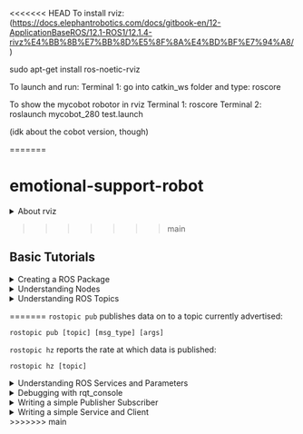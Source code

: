 <<<<<<< HEAD
To install rviz: 
(https://docs.elephantrobotics.com/docs/gitbook-en/12-ApplicationBaseROS/12.1-ROS1/12.1.4-rivz%E4%BB%8B%E7%BB%8D%E5%8F%8A%E4%BD%BF%E7%94%A8/)

sudo apt-get install ros-noetic-rviz

To launch and run:
Terminal 1: go into catkin_ws folder and type:
roscore


To show the mycobot robotor in rviz
Terminal 1: roscore
Terminal 2: roslaunch mycobot_280 test.launch

(idk about the cobot version, though)

=======
# emotional-support-robot

<details>
  <summary>About rviz</summary>
To install rviz: 
(https://docs.elephantrobotics.com/docs/gitbook-en/12-ApplicationBaseROS/12.1-ROS1/12.1.4-rivz%E4%BB%8B%E7%BB%8D%E5%8F%8A%E4%BD%BF%E7%94%A8/)

    sudo apt-get install ros-noetic-rviz

To launch and run:
Terminal 1: go into catkin_ws folder and type: `roscore`


To show the mycobot robotor in rviz
Terminal 1: `roscore`
Terminal 2: `roslaunch mycobot_280 test.launch`
(idk about the cobot version, though)

</details>

>>>>>>> main
## Basic Tutorials

<details>
  <summary>Creating a ROS Package</summary>

<<<<<<< HEAD
#### Creating the ROS Package
    [Link](http://wiki.ros.org/ROS/Tutorials/CreatingPackage) to source

    First change to the source space directory of the catkin workspace you created:

        cd ~/catkin_ws/src

    Now use the catkin_create_pkg script to create a new package called 'NAME' which (optionally) depends on X, Y, and Z:

        catkin_create_pkg my_package X Y Z

    This creates a package with the basic structure

        my_package/
            CMakeLists.txt
            package.xml

    Now you need to build the packages in the catkin workspace:

        cd ~/catkin_ws
        catkin_make

    After the workspace has been built it has created a similar structure in the devel subfolder as you usually find under /opt/ros/$ROSDISTRO_NAME.To add the workspace to your ROS environment you need to source the generated setup file:

        catkin_ws/devel/setup.bash

### Customizing the package.xml
    Change the **description tag** to anything you like, but by convention the first sentence should be short while covering the scope of the package. If it is hard to describe the package in a single sentence then it might need to be broken up.

        <description>The beginner_tutorials package</description>

    The **maintainer tag** is a required and important tag for the package.xml because it lets others know who to contact about the package. At least one maintainer is required, but you can have many if you like. The name of the maintainer goes into the body of the tag, but there is also an email attribute that should be filled out:


        <!-- One maintainer tag required, multiple allowed, one person per tag --> 
        <!-- Example:  -->
        <!-- <maintainer email="jane.doe@example.com">Jane Doe</maintainer> -->
        <maintainer email="user@todo.todo">user</maintainer>

    The *build_depend* **dependency tags** correspond to the dependencies (X, Y, Z) you provided when creating the package.
=======
### Creating the ROS Package
[Link](http://wiki.ros.org/ROS/Tutorials/CreatingPackage) to source

First change to the source space directory of the catkin workspace you created: 
    
    cd ~/catkin_ws/src

Now use the catkin_create_pkg script to create a new package called 'NAME' which (optionally) depends on X, Y, and Z: 

    catkin_create_pkg my_package X Y Z

Now you need to build the packages in the catkin workspace:
    
    cd ~/catkin_ws
    catkin_make

After the workspace has been built it has created a similar structure in the devel subfolder as you usually find under /opt/ros/$ROSDISTRO_NAME.To add the workspace to your ROS environment you need to source the generated setup file:

    catkin_ws/devel/setup.bash

### Customizing the package.xml
Change the **description tag** to anything you like, but by convention the first sentence should be short while covering the scope of the package. If it is hard to describe the package in a single sentence then it might need to be broken up.

    <description>My package</description>

The **maintainer tag** is a required and important tag for the package.xml because it lets others know who to contact about the package. At least one maintainer is required, but you can have many if you like. The name of the maintainer goes into the body of the tag, but there is also an email attribute that should be filled out:

    <!-- One maintainer tag required, multiple allowed, one person per tag --> 
    <!-- Example:  -->
    <!-- <maintainer email="jane.doe@example.com">Jane Doe</maintainer> -->
    <maintainer email="user@todo.todo">user</maintainer>

The *build_depend* **dependency tags** correspond to the dependencies (X, Y, Z) you provided when creating the package.
>>>>>>> main

### Customising the CMakeLists.txt
    TODO: later

<<<<<<< HEAD

=======
>>>>>>> main
</details>

<details>
  <summary>Understanding Nodes</summary> 

<ul>
  <li>Nodes: A node is an executable that uses ROS to communicate with other nodes.</li>
  <li>Messages: ROS data type used when subscribing or publishing to a topic.</li>
  <li>Topics: Nodes can publish messages to a topic as well as subscribe to a topic to receive messages.</li>
  <li>Master: Name service for ROS (i.e. helps nodes find each other)</li>
</ul>

`roscore` is the first thing you should run when using ROS.

Open up a new terminal, and let's use `rosnode list` to display what ROS nodes are currently running. `rosrun [package_name] [node_name]` allows you to use the package name to directly run a node within a package without having to know the package path (you need a new terminal for this one, too).

</details>

<details>
  <summary>Understanding ROS Topics</summary> 

### ROS Topics

Imagine we are running two nodes in two separate terminals:

    rosrun my_package X
    rosrun my_package Y

Node X and node Y are communicating with each other over a ROS Topic. One of them could be publishing information on a topic, while the other one may subscribe to the same topic to receive the information. You can use use `rosrun rqt_graph rqt_graph` in a new terminal which shows the nodes and topics currently running.

The `rostopic` tool allows you to get information about ROS topics. 

<ul>
    <li>Use rostopic -h to get all available sub-commands. </li>
    <li>rostopic echo /path/to/topic shows the data published on a specific topic. </li>
    <li>rostopic list -v returns all topics currently subscribed and published </li>
</ul>

### ROS Messages

Communication on topics happens by sending ROS messages between nodes. For the publisher and subscriber to communicate, the publisher and subscriber must send and receive the same type of message. This means that a **topic type** is defined by the **message type** published on it. The type of the message sent on a topic can be determined using `rostopic type [path/top/topic]`.

To get the details of the message, use `rosmsg show [message]`.

### Using rostopic with messages
<<<<<<< HEAD




    
</details>

=======
`rostopic pub` publishes data on to a topic currently advertised:

    rostopic pub [topic] [msg_type] [args]
  
`rostopic hz` reports the rate at which data is published:

    rostopic hz [topic]
    
</details>

<details>
  <summary>Understanding ROS Services and Parameters</summary>
  
**Services** are another way that nodes can communicate with each other. Services allow nodes to **send a request and receive a response**.
`rosservice` can easily attach to ROS's client/service framework with services. rosservice has many commands that can be used on services, as shown below:

    rosservice list         print information about active services
    rosservice call         call the service with the provided args
    rosservice type         print service type (if Empty, then no data is transmitted)
    rosservice find         find services by service type
    rosservice uri          print service ROSRPC uri

`rosparam` allows you to store and manipulate data on the ROS Parameter Server. The Parameter Server can store integers, floats, boolean, dictionaries, and lists. rosparam uses the YAML markup language for syntax. In simple cases, YAML looks very natural: 1 is an integer, 1.0 is a float, one is a string, true is a boolean, [1, 2, 3] is a list of integers, and {a: b, c: d} is a dictionary. rosparam has many commands that can be used on parameters, as shown below:

    rosparam set            set parameter
    rosparam get            get parameter
    rosparam load           load parameters from file
    rosparam dump           dump parameters to file
    rosparam delete         delete parameter
    rosparam list           list parameter names

</details>

<details>
  <summary>Debugging with rqt_console</summary>
  
Installing the required packages:
  
    sudo apt-get install ros-<distro>-rqt ros-<distro>-rqt-common-plugins
    
`rqt_console` attaches to ROS's logging framework to display output from nodes. `rqt_logger_level` allows us to change the verbosity level (DEBUG, WARN, INFO, and ERROR) of nodes as they run.

Now let's look at the output in rqt_console and switch logger levels in rqt_logger_level. Before we start the turtlesim (or whatever other), in two new terminals start rqt_console and rqt_logger_level:
    
    rosrun rqt_console rqt_console
    rosrun rqt_logger_level rqt_logger_level
    
</details>

<details>
  <summary>Writing a simple Publisher Subscriber</summary>

### Writing the Publisher Node

First, change directory into your package directory:

    roscd my_package
    
Create a scripts folder to store your Python scripts in:

    mkdir scripts
    cd skripts
    
Download an example script of a very basic publisher to you rnew scripts directory:
    
    wget https://raw.github.com/ros/ros_tutorials/kinetic-devel/rospy_tutorials/001_talker_listener/talker.py
    chmod +x talker.py
    
Detailed code explanation can be found [here](http://wiki.ros.org/ROS/Tutorials/WritingPublisherSubscriber%28python%29).
    
Add the following to your `CMakeLists.txt`:

    catkin_install_python(PROGRAMS scripts/talker.py
    DESTINATION ${CATKIN_PACKAGE_BIN_DESTINATION}
    )
    
### Writing the Subscriber Node

Download the example subscriber file:

    roscd my_package/scripts/
    wget https://raw.github.com/ros/ros_tutorials/kinetic-devel/rospy_tutorials/001_talker_listener/listener.py
    chmod +x listener.py

Detailed code explanation can be found [here](http://wiki.ros.org/ROS/Tutorials/WritingPublisherSubscriber%28python%29).
 
Then, edit the `catkin_install_python()` call in your `CMakeLists.txt` so it looks like the following:

    catkin_install_python(PROGRAMS scripts/talker.py scripts/listener.py
    DESTINATION ${CATKIN_PACKAGE_BIN_DESTINATION}
    )
    
### Building your Nodes

    cd ~/catkin_ws
    catkin_make
    
 ### Running the Publisher and the Subscriber
 
 First things first:
 
     roscore
     cd ~/catkin_ws
     source ./devel/setup.bash
     
Running the publisher:

    rosrun my_package talker.py
    
Running the subscriber:

    rosrun my_package listener.py
    
</details>

<details>
  <summary>Writing a simple Service and Client</summary>

### The Service Node

A service node performs some action and returns its outcome. Once you created your service file, you have to make it executable: `chmod +x scripts/my_service.py` and then addit to the CMakeLists.txt file:

    catkin_install_python(PROGRAMS scripts/my_service.py
    DESTINATION ${CATKIN_PACKAGE_BIN_DESTINATION}
    )
  
Within the `my_service.py` service file, we need to declare our service:

    rospy.init_node('my_service_server') # name of method called in if __name__ == "__main__":
    s = rospy.Service('my_service', myServiceType, handle_my_service)
    
where all requests to `my_service` with the `myServiceType` service type are passed to `handle_my_service` function. More detailed example code can be found [here](http://wiki.ros.org/ROS/Tutorials/WritingServiceClient%28python%29). 
  
### The Client Node
Once you created your client file, you have to make it executable: `chmod +x scripts/my_client.py` and then addit to the CMakeLists.txt file:

    catkin_install_python(PROGRAMS scripts/my_service.py scripts/my_client.py
    DESTINATION ${CATKIN_PACKAGE_BIN_DESTINATION}
    )

Instead of the `init_node()` call, we have the following for the client:

    rospy.wait_for_service('my_service')
    
The handling of the called service: 

    do_service = rospy.ServiceProxy('my_service', myServiceType)

### Building your nodes

Finally, you have to build your nodes, as always:

    # In your catkin workspace
    cd ~/catkin_ws
    catkin_make
    
### Running your service

    rosrun my_package my_service_server.py
    rosrun my_package my_client.py [optArgs]

</details>
>>>>>>> main
